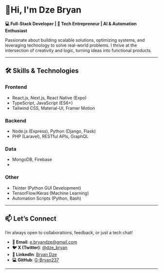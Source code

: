 
# **👋Hi, I'm Dze Bryan**  
**💻 Full-Stack Developer | 🚀 Tech Entrepreneur | AI & Automation Enthusiast**  

Passionate about building scalable solutions, optimizing systems, and leveraging technology to solve real-world problems. I thrive at the intersection of creativity and logic, turning ideas into functional products.  

---

## **🛠️ Skills & Technologies**  
### **Frontend**  
- React.js, Next.js, React Native (Expo)  
- TypeScript, JavaScript (ES6+)  
- Tailwind CSS, Material-UI, Framer Motion  

### **Backend**  
- Node.js (Express), Python (Django, Flask)  
- PHP (Laravel), RESTful APIs, GraphQL  

### **Data**  
- MongoDB, Firebase
- 
### **Other**  
- Tkinter (Python GUI Development)  
- TensorFlow/Keras (Machine Learning)  
- Automation Scripts (Python, Bash)  

---


## **📫 Let’s Connect**  
I’m always open to collaborations, feedback, or just a tech chat!  

- **📧 Email**: [e.bryandze@gmail.com](mailto:e.bryandze@gmail.com)  
- **🐦 X (Twitter)**: [@dze_bryan](https://x.com/dze_bryan)  
- **🔗 LinkedIn**: [Bryan Dze](www.linkedin.com/in/dzebryan237)  
- **💻 GitHub**: [G-Bryan237](https://github.com/G-Bryan237)  
  
---
